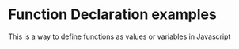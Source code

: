 # Function Declaration examples

This is a way to define functions as values or variables in Javascript

